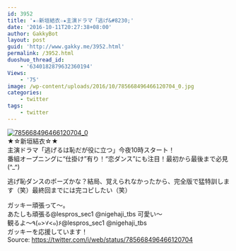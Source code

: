 ```yaml
---
id: 3952
title: '★☆新垣結衣☆★主演ドラマ「逃げ&#8230;'
date: '2016-10-11T20:27:38+08:00'
author: GakkyBot
layout: post
guid: 'http://www.gakky.me/3952.html'
permalink: /3952.html
duoshuo_thread_id:
    - '6340182879632360194'
Views:
    - '75'
image: /wp-content/uploads/2016/10/785668496466120704_0.jpg
categories:
    - twitter
tags:
    - twitter
---
```


[![785668496466120704_0](http://www.yui-aragaki.org/wp-content/uploads/2016/10/785668496466120704_0.jpg)](http://www.yui-aragaki.org/wp-content/uploads/2016/10/785668496466120704_0.jpg)  
★☆新垣結衣☆★  
主演ドラマ「逃げるは恥だが役に立つ」今夜10時スタート！  
番組オープニングに“仕掛け”有り！“恋ダンス”にも注目！最初から最後まで必見(^\_^)

逃げ恥ダンスのポーズかな？結局、覚えられなかったから、完全版で猛特訓します（笑）最終回までには完コピしたい（笑）

ガッキー頑張って〜。  
あたしも頑張る@lespros\_sec1 @nigehaji\_tbs 可愛い〜  
観るよ〜٩(๑&gt;∀&lt;๑)۶@lespros\_sec1 @nigehaji\_tbs  
ガッキーを応援しています！  
Source: <https://twitter.com/i/web/status/785668496466120704>
